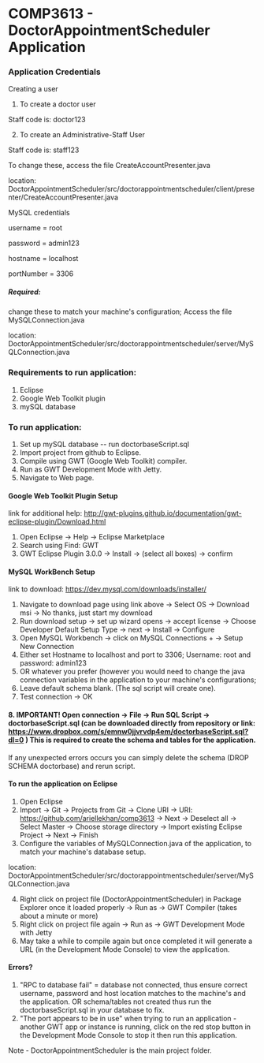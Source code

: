 # COMP3613 - DoctorAppointmentScheduler Application

### Application Credentials
 Creating a user
  1. To create a doctor user 
  
  Staff code is: doctor123 
  
  2. To create an Administrative-Staff User
  
  Staff code is: staff123 
  
 To change these, access the file CreateAccountPresenter.java
 
 location: DoctorAppointmentScheduler/src/doctorappointmentscheduler/client/presenter/CreateAccountPresenter.java

MySQL credentials

username = root

password = admin123

hostname = localhost

portNumber = 3306

##### Required: 
change these to match your machine's configuration; Access the file MySQLConnection.java

location: DoctorAppointmentScheduler/src/doctorappointmentscheduler/server/MySQLConnection.java 

### Requirements to run application:
  1. Eclipse
  2. Google Web Toolkit plugin
  3. mySQL database

### To run application:
  1. Set up mySQL database -- run doctorbaseScript.sql
  2. Import project from github to Eclipse.
  3. Compile using GWT (Google Web Toolkit) compiler.
  4. Run as GWT Development Mode with Jetty. 
  5. Navigate to Web page.


#### Google Web Toolkit Plugin Setup
link for additional help: http://gwt-plugins.github.io/documentation/gwt-eclipse-plugin/Download.html
  1. Open Eclipse -> Help -> Eclipse Marketplace
  2. Search using Find: GWT
  3. GWT Eclipse Plugin 3.0.0 -> Install -> (select all boxes) -> confirm
  
#### MySQL WorkBench Setup
link to download: https://dev.mysql.com/downloads/installer/
  1. Navigate to download page using link above -> Select OS -> Download msi -> No thanks, just start my download
  2. Run download setup -> set up wizard opens -> accept license -> Choose Developer Default Setup Type -> next -> Install -> Configure
  3. Open MySQL Workbench -> click on MySQL Connections + -> Setup New Connection 
  4. Either set Hostname to localhost and port to 3306; Username: root and password: admin123
  5. OR whatever you prefer (however you would need to change the java connection variables in the application to your machine's configurations;
  6. Leave default schema blank. (The sql script will create one).
  7. Test connection -> OK
 ####  8.  IMPORTANT! Open connection -> File -> Run SQL Script -> doctorbaseScript.sql (can be downloaded directly from repository or link: https://www.dropbox.com/s/emnw0jjvrvdp4em/doctorbaseScript.sql?dl=0 ) This is required to create the schema and tables for the application. 
 If any unexpected errors occurs you can simply delete the schema (DROP SCHEMA doctorbase) and rerun script.


#### To run the application on Eclipse
  1. Open Eclipse
  2. Import -> Git -> Projects from Git -> Clone URI -> URI: https://github.com/ariellekhan/comp3613 -> Next -> Deselect all -> Select Master -> Choose storage directory -> Import existing Eclipse Project -> Next -> Finish
  3. Configure the variables of MySQLConnection.java of the application, to match your machine's database setup.
  
  location: DoctorAppointmentScheduler/src/doctorappointmentscheduler/server/MySQLConnection.java 
  
  4. Right click on project file (DoctorAppointmentScheduler) in Package Explorer once it loaded properly -> Run as -> GWT Compiler (takes about a minute or more)
  5. Right click on project file again -> Run as -> GWT Development Mode with Jetty
  6. May take a while to compile again but once completed it will generate a URL (in the Development Mode Console) to view the application.
  
  
#### Errors?
 1. "RPC to database fail"  = database not connected, thus ensure correct username, password and host location matches to the machine's and the application. OR schema/tables not created thus run the doctorbaseScript.sql in your database to fix.
 2. "The port appears to be in use" when trying to run an application - another GWT app or instance is running, click on the red stop button in the Development Mode Console to stop it then run this application.
 
 Note - DoctorAppointmentScheduler is the main project folder.
